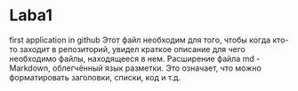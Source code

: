 # Laba1

first application in github Этот файл необходим для того, чтобы когда кто-то заходит в репозиторий, увидел краткое описание для чего необходимо файлы, находящееся в нем. Расширение файла md - Markdown, облегчённый язык разметки. Это означает, что можно форматировать заголовки, списки, код и т.д.
